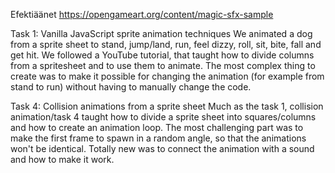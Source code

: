 Efektiäänet https://opengameart.org/content/magic-sfx-sample


Task 1: Vanilla JavaScript sprite animation techniques
  We animated a dog from a sprite sheet to stand, jump/land, run, feel dizzy, roll, sit, bite, fall and get hit. We followed a YouTube tutorial, that taught how to divide columns from a spritesheet and to use them to animate. The most complex thing to create was to make it possible for changing the animation (for example from stand to run) without having to manually change the code. 


Task 4: Collision animations from a sprite sheet
Much as the task 1, collision animation/task 4 taught how to divide a sprite sheet into squares/columns and how to create an animation loop. The most challenging part was to make the first frame to spawn in a random angle, so that the animations won't be identical. Totally new was to connect the animation with a sound and how to make it work. 
